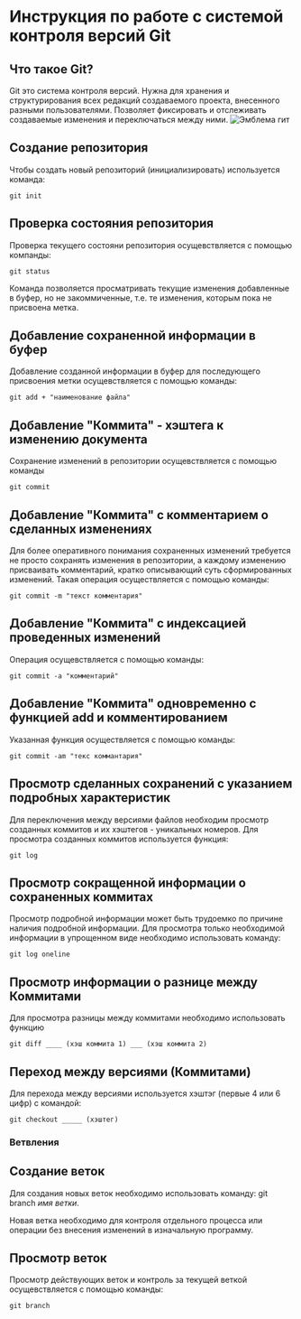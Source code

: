 # **Инструкция по работе с системой контроля версий Git**

## Что такое Git?

Git это система контроля версий. Нужна для хранения и структурирования всех редакций создаваемого проекта, внесенного разными пользователями. Позволяет фиксировать и отслеживать создаваемые изменения и переключаться между ними.
![Эмблема гит](Git.JPG)

## Создание репозитория

Чтобы создать новый репозиторий (инициализировать) используется команда:

    git init

## Проверка состояния репозитория

 Проверка текущего состояни репозитория осущевствляется с помощью компанды:

    git status

Команда позволяется просматривать текущие изменения добавленные в буфер, но не закоммиченные, т.е. те изменения, которым пока не присвоена метка.

## Добавление сохраненной информации в буфер

Добавление созданной информации в буфер для последующего присвоения метки осущевствляется с помощью команды:

    git add + "наименование файла"

## Добавление "Коммита" - хэштега к изменению документа

Сохранение изменений в репозитории осущевствляется с помощью команды

    git commit

## Добавление "Коммита" с комментарием о сделанных изменениях

Для более оперативного понимания сохраненных изменений требуется не просто сохранять изменения в репозитории, а каждому изменению присваивать комментарий, кратко описывающий суть сформированных изменений. Такая операция осуществляется с помощью команды:

    git commit -m "текст комментария"

## Добавление "Коммита" с индексацией проведенных изменений

Операция осущевствляется с помощью команды:

    git commit -a "комментарий"

## Добавление "Коммита" одновременно с функцией add и комментированием

Указанная функция осуществляется с помощью команды:

    git commit -am "текс коммантария"

## Просмотр сделанных сохранений с указанием подробных характеристик

Для переключения между версиями файлов необходим просмотр созданных коммитов и их хэштегов - уникальных номеров. Для просмотра созданных коммитов используется функция:

    git log

## Просмотр сокращенной информации о сохраненных коммитах

Просмотр подробной информации может быть трудоемко по причине наличия подробной информации. Для просмотра только необходимой информации в упрощенном виде необходимо использовать команду:

    git log oneline

## Просмотр информации о разнице между Коммитами

Для просмотра разницы между коммитами необходимо использовать функцию

    git diff ____ (хэш коммита 1) ___ (хэш коммита 2)

## Переход между версиями (Коммитами)

Для перехода между версиями используется хэштэг (первые 4 или 6 цифр) с командой:

    git checkout _____ (хэштег)

### Ветвления

## Создание веток

Для создания новых веток необходимо использовать команду:
    git branch *имя ветки*.

Новая ветка необходимо для контроля отдельного процесса или операции без внесения изменений в изначальную программу.

## Просмотр веток

Просмотр действующих веток и контроль за текущей веткой осущевствляется с помощью команды:

    git branch